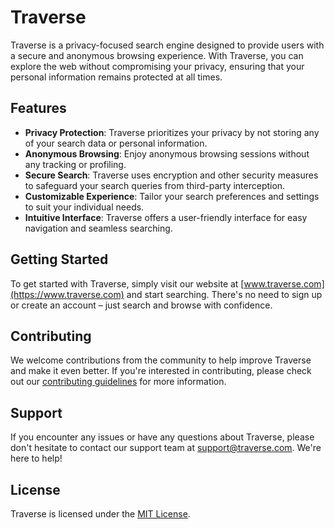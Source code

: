 # Traverse

Traverse is a privacy-focused search engine designed to provide users with a secure and anonymous browsing experience. With Traverse, you can explore the web without compromising your privacy, ensuring that your personal information remains protected at all times.

## Features

- **Privacy Protection**: Traverse prioritizes your privacy by not storing any of your search data or personal information.
- **Anonymous Browsing**: Enjoy anonymous browsing sessions without any tracking or profiling.
- **Secure Search**: Traverse uses encryption and other security measures to safeguard your search queries from third-party interception.
- **Customizable Experience**: Tailor your search preferences and settings to suit your individual needs.
- **Intuitive Interface**: Traverse offers a user-friendly interface for easy navigation and seamless searching.

## Getting Started

To get started with Traverse, simply visit our website at [www.traverse.com](https://www.traverse.com) and start searching. There's no need to sign up or create an account – just search and browse with confidence.

## Contributing

We welcome contributions from the community to help improve Traverse and make it even better. If you're interested in contributing, please check out our [contributing guidelines](CONTRIBUTING.md) for more information.

## Support

If you encounter any issues or have any questions about Traverse, please don't hesitate to contact our support team at support@traverse.com. We're here to help!

## License

Traverse is licensed under the [MIT License](LICENSE).
